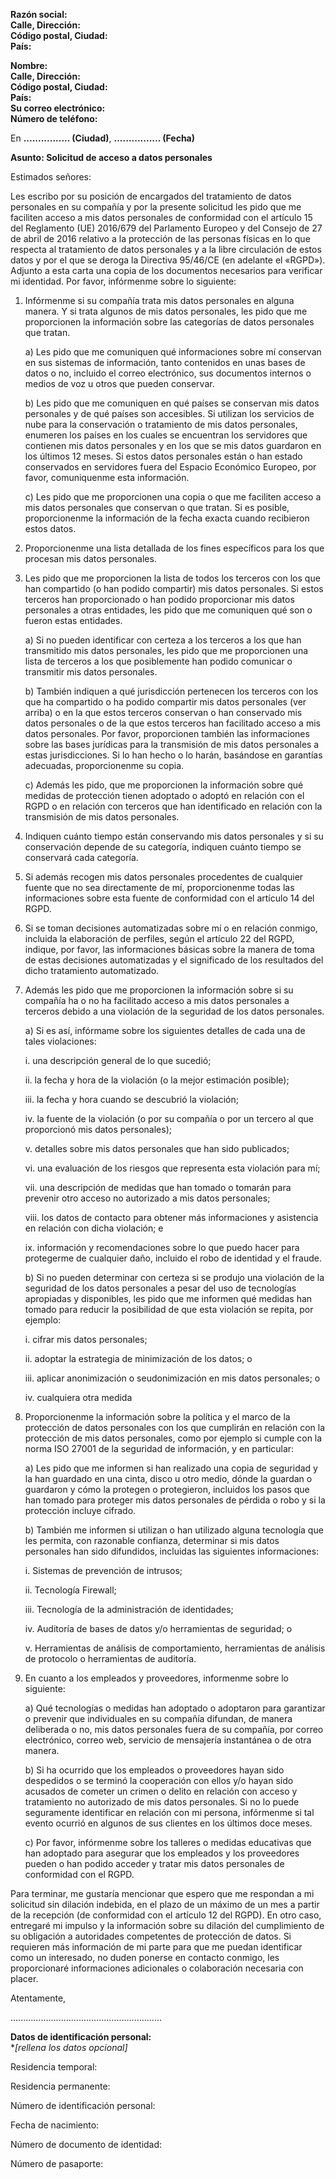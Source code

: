 **Razón social:**  
**Calle, Dirección:**  
**Código postal, Ciudad:**  
**País:**

**Nombre:**  
**Calle, Dirección:**  
**Código postal, Ciudad:**  
**País:**  
**Su correo electrónico:**  
**Número de teléfono:**

En **................ (Ciudad)**, **................ (Fecha)**

**Asunto: Solicitud de acceso a datos personales**

Estimados señores:

Les escribo por su posición de encargados del tratamiento de datos personales en su compañía y
por la presente solicitud les pido que me faciliten acceso a mis datos personales de conformidad
con el artículo 15 del Reglamento (UE) 2016/679 del Parlamento Europeo y del Consejo de 27 de
abril de 2016 relativo a la protección de las personas físicas en lo que respecta al tratamiento de
datos personales y a la libre circulación de estos datos y por el que se deroga la Directiva
95/46/CE (en adelante el «RGPD»).
Adjunto a esta carta una copia de los documentos necesarios para verificar mi identidad.
Por favor, infórmenme sobre lo siguiente:

1. Infórmenme si su compañía trata mis datos personales en alguna manera. Y si trata
   algunos de mis datos personales, les pido que me proporcionen la información sobre las
   categorías de datos personales que tratan.

   a) Les pido que me comuniquen qué informaciones sobre mí conservan en sus sistemas
   de información, tanto contenidos en unas bases de datos o no, incluido el correo
   electrónico, sus documentos internos o medios de voz u otros que pueden conservar.

   b) Les pido que me comuniquen en qué países se conservan mis datos personales y de qué países son accesibles. Si utilizan los servicios de nube para la conservación o tratamiento de mis datos personales, enumeren los países en los cuales se encuentran los servidores que contienen mis datos personales y en los que se mis datos guardaron en los últimos 12 meses. Si estos datos personales están o han estado conservados en servidores fuera del Espacio Económico Europeo, por favor, comuniquenme esta información.

   c) Les pido que me proporcionen una copia o que me faciliten acceso a mis datos personales que conservan o que tratan. Si es posible, proporcionenme la información de la fecha exacta cuando recibieron estos datos.

2. Proporcionenme una lista detallada de los fines específicos para los que procesan mis datos personales.

3. Les pido que me proporcionen la lista de todos los terceros con los que han compartido (o
   han podido compartir) mis datos personales. Si estos terceros han proporcionado o han
   podido proporcionar mis datos personales a otras entidades, les pido que me comuniquen
   qué son o fueron estas entidades.

   a) Si no pueden identificar con certeza a los terceros a los que han transmitido mis datos
   personales, les pido que me proporcionen una lista de terceros a los que posiblemente
   han podido comunicar o transmitir mis datos personales.

   b) También indiquen a qué jurisdicción pertenecen los terceros con los que ha compartido
   o ha podido compartir mis datos personales (ver arriba) o en la que estos terceros
   conservan o han conservado mis datos personales o de la que estos terceros han
   facilitado acceso a mis datos personales. Por favor, proporcionen también las
   informaciones sobre las bases jurídicas para la transmisión de mis datos personales a
   estas jurisdicciones. Si lo han hecho o lo harán, basándose en garantías adecuadas,
   proporcionenme su copia.

   c) Además les pido, que me proporcionen la información sobre qué medidas de
   protección tienen adoptado o adoptó en relación con el RGPD o en relación con
   terceros que han identificado en relación con la transmisión de mis datos personales.

4. Indiquen cuánto tiempo están conservando mis datos personales y si su conservación
   depende de su categoría, indiquen cuánto tiempo se conservará cada categoría.

5. Si además recogen mis datos personales procedentes de cualquier fuente que no sea
   directamente de mí, proporcionenme todas las informaciones sobre esta fuente de
   conformidad con el artículo 14 del RGPD.

6. Si se toman decisiones automatizadas sobre mí o en relación conmigo, incluida la elaboración de perfiles, según el artículo 22 del RGPD, indique, por favor, las informaciones básicas sobre la manera de toma de estas decisiones automatizadas y el significado de los resultados del dicho tratamiento automatizado.

7) Además les pido que me proporcionen la información sobre si su compañía ha o no ha facilitado acceso a mis datos personales a terceros debido a una violación de la seguridad de los datos personales.

   a) Si es así, infórmame sobre los siguientes detalles de cada una de tales violaciones:

   i. una descripción general de lo que sucedió;

   ii. la fecha y hora de la violación (o la mejor estimación posible);

   iii. la fecha y hora cuando se descubrió la violación;

   iv. la fuente de la violación (o por su compañía o por un tercero al que proporcionó mis
   datos personales);

   v. detalles sobre mis datos personales que han sido publicados;

   vi. una evaluación de los riesgos que representa esta violación para mí;

   vii. una descripción de medidas que han tomado o tomarán para prevenir otro acceso
   no autorizado a mis datos personales;

   viii. los datos de contacto para obtener más informaciones y asistencia en relación con
   dicha violación; e

   ix. información y recomendaciones sobre lo que puedo hacer para protegerme de
   cualquier daño, incluido el robo de identidad y el fraude.

   b) Si no pueden determinar con certeza si se produjo una violación de la seguridad de los
   datos personales a pesar del uso de tecnologías apropiadas y disponibles, les pido que
   me informen qué medidas han tomado para reducir la posibilidad de que esta violación
   se repita, por ejemplo:

   i. cifrar mis datos personales;

   ii. adoptar la estrategia de minimización de los datos; o

   iii. aplicar anonimización o seudonimización en mis datos personales; o

   iv. cualquiera otra medida

8) Proporcionenme la información sobre la política y el marco de la protección de datos personales con los que cumplirán en relación con la protección de mis datos personales, como por ejemplo si cumple con la norma ISO 27001 de la seguridad de información, y en particular:

   a) Les pido que me informen si han realizado una copia de seguridad y la han guardado
   en una cinta, disco u otro medio, dónde la guardan o guardaron y cómo la protegen o
   protegieron, incluidos los pasos que han tomado para proteger mis datos personales
   de pérdida o robo y si la protección incluye cifrado.

   b) También me informen si utilizan o han utilizado alguna tecnología que les permita, con
   razonable confianza, determinar si mis datos personales han sido difundidos, incluidas
   las siguientes informaciones:

   i. Sistemas de prevención de intrusos;

   ii. Tecnología Firewall;

   iii. Tecnología de la administración de identidades;

   iv. Auditoría de bases de datos y/o herramientas de seguridad; o

   v. Herramientas de análisis de comportamiento, herramientas de análisis de protocolo o herramientas de auditoría.

9) En cuanto a los empleados y proveedores, informenme sobre lo siguiente:

   a) Qué tecnologías o medidas han adoptado o adoptaron para garantizar o prevenir que
   individuales en su compañía difundan, de manera deliberada o no, mis datos
   personales fuera de su compañía, por correo electrónico, correo web, servicio de
   mensajería instantánea o de otra manera.

   b) Si ha ocurrido que los empleados o proveedores hayan sido despedidos o se terminó la
   cooperación con ellos y/o hayan sido acusados de cometer un crimen o delito en
   relación con acceso y tratamiento no autorizado de mis datos personales. Si no lo
   puede seguramente identificar en relación con mi persona, infórmenme si tal evento
   ocurrió en algunos de sus clientes en los últimos doce meses.

   c) Por favor, infórmenme sobre los talleres o medidas educativas que han adoptado para
   asegurar que los empleados y los proveedores pueden o han podido acceder y tratar
   mis datos personales de conformidad con el RGPD.

Para terminar, me gustaría mencionar que espero que me respondan a mi solicitud sin dilación
indebida, en el plazo de un máximo de un mes a partir de la recepción (de conformidad con el
artículo 12 del RGPD). En otro caso, entregaré mi impulso y la información sobre su dilación del
cumplimiento de su obligación a autoridades competentes de protección de datos. Si requieren
más información de mi parte para que me puedan identificar como un interesado, no duden
ponerse en contacto conmigo, les proporcionaré informaciones adicionales o colaboración
necesaria con placer.

Atentamente,

............................................................

**Datos de identificación personal:**  
**[rellena los datos *opcional]**

Residencia temporal:

Residencia permanente:

Número de identificación personal:

Fecha de nacimiento:

Número de documento de identidad:

Número de pasaporte:

